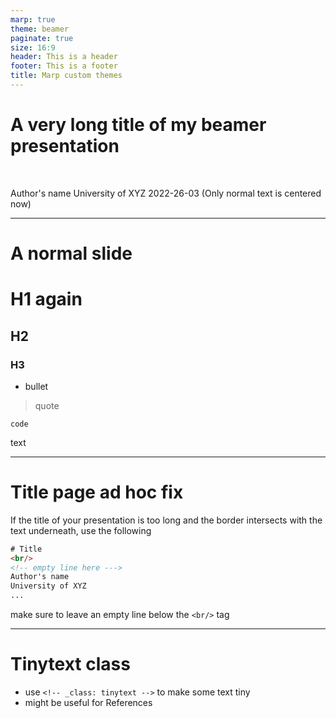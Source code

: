 ```yaml
---
marp: true
theme: beamer
paginate: true
size: 16:9
header: This is a header
footer: This is a footer
title: Marp custom themes
---
```

<!-- _class: title -->

# A very long title of my beamer presentation
<br/>

Author's name
University of XYZ
2022-26-03
(Only normal text is centered now)

---

# A normal slide

# H1 again
## H2
### H3
- bullet
> quote
```
code
```
text

---
# Title page ad hoc fix

If the title of your presentation is too long and the border intersects with the text underneath, use the following

```html
# Title
<br/>
<!-- empty line here --->
Author's name
University of XYZ
...
```
make sure to leave an empty line below the `<br/>` tag

---
<!-- _class: tinytext -->
# Tinytext class

- use `<!-- _class: tinytext -->` to make some text tiny
- might be useful for References